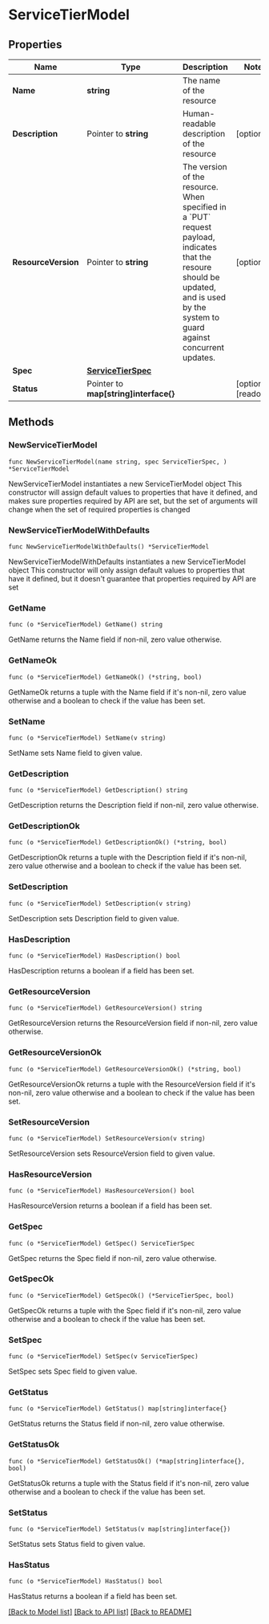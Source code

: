 # ServiceTierModel

## Properties

Name | Type | Description | Notes
------------ | ------------- | ------------- | -------------
**Name** | **string** | The name of the resource | 
**Description** | Pointer to **string** | Human-readable description of the resource | [optional] 
**ResourceVersion** | Pointer to **string** | The version of the resource. When specified in a &#x60;PUT&#x60; request payload, indicates that the resoure should be updated, and is used by the system to guard against concurrent updates. | [optional] 
**Spec** | [**ServiceTierSpec**](ServiceTierSpec.md) |  | 
**Status** | Pointer to **map[string]interface{}** |  | [optional] [readonly] 

## Methods

### NewServiceTierModel

`func NewServiceTierModel(name string, spec ServiceTierSpec, ) *ServiceTierModel`

NewServiceTierModel instantiates a new ServiceTierModel object
This constructor will assign default values to properties that have it defined,
and makes sure properties required by API are set, but the set of arguments
will change when the set of required properties is changed

### NewServiceTierModelWithDefaults

`func NewServiceTierModelWithDefaults() *ServiceTierModel`

NewServiceTierModelWithDefaults instantiates a new ServiceTierModel object
This constructor will only assign default values to properties that have it defined,
but it doesn't guarantee that properties required by API are set

### GetName

`func (o *ServiceTierModel) GetName() string`

GetName returns the Name field if non-nil, zero value otherwise.

### GetNameOk

`func (o *ServiceTierModel) GetNameOk() (*string, bool)`

GetNameOk returns a tuple with the Name field if it's non-nil, zero value otherwise
and a boolean to check if the value has been set.

### SetName

`func (o *ServiceTierModel) SetName(v string)`

SetName sets Name field to given value.


### GetDescription

`func (o *ServiceTierModel) GetDescription() string`

GetDescription returns the Description field if non-nil, zero value otherwise.

### GetDescriptionOk

`func (o *ServiceTierModel) GetDescriptionOk() (*string, bool)`

GetDescriptionOk returns a tuple with the Description field if it's non-nil, zero value otherwise
and a boolean to check if the value has been set.

### SetDescription

`func (o *ServiceTierModel) SetDescription(v string)`

SetDescription sets Description field to given value.

### HasDescription

`func (o *ServiceTierModel) HasDescription() bool`

HasDescription returns a boolean if a field has been set.

### GetResourceVersion

`func (o *ServiceTierModel) GetResourceVersion() string`

GetResourceVersion returns the ResourceVersion field if non-nil, zero value otherwise.

### GetResourceVersionOk

`func (o *ServiceTierModel) GetResourceVersionOk() (*string, bool)`

GetResourceVersionOk returns a tuple with the ResourceVersion field if it's non-nil, zero value otherwise
and a boolean to check if the value has been set.

### SetResourceVersion

`func (o *ServiceTierModel) SetResourceVersion(v string)`

SetResourceVersion sets ResourceVersion field to given value.

### HasResourceVersion

`func (o *ServiceTierModel) HasResourceVersion() bool`

HasResourceVersion returns a boolean if a field has been set.

### GetSpec

`func (o *ServiceTierModel) GetSpec() ServiceTierSpec`

GetSpec returns the Spec field if non-nil, zero value otherwise.

### GetSpecOk

`func (o *ServiceTierModel) GetSpecOk() (*ServiceTierSpec, bool)`

GetSpecOk returns a tuple with the Spec field if it's non-nil, zero value otherwise
and a boolean to check if the value has been set.

### SetSpec

`func (o *ServiceTierModel) SetSpec(v ServiceTierSpec)`

SetSpec sets Spec field to given value.


### GetStatus

`func (o *ServiceTierModel) GetStatus() map[string]interface{}`

GetStatus returns the Status field if non-nil, zero value otherwise.

### GetStatusOk

`func (o *ServiceTierModel) GetStatusOk() (*map[string]interface{}, bool)`

GetStatusOk returns a tuple with the Status field if it's non-nil, zero value otherwise
and a boolean to check if the value has been set.

### SetStatus

`func (o *ServiceTierModel) SetStatus(v map[string]interface{})`

SetStatus sets Status field to given value.

### HasStatus

`func (o *ServiceTierModel) HasStatus() bool`

HasStatus returns a boolean if a field has been set.


[[Back to Model list]](../README.md#documentation-for-models) [[Back to API list]](../README.md#documentation-for-api-endpoints) [[Back to README]](../README.md)


